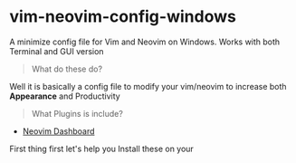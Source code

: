# vim-neovim-config-windows
A minimize config file for Vim and Neovim on Windows. Works with both Terminal and GUI version

>What do these do?

Well it is basically a config file to modify your vim/neovim to increase both **Appearance** and Productivity

> What Plugins is include? 
- [Neovim Dashboard](https://github.com/glepnir/dashboard-nvim.git)

First thing first let's help you Install these on your 
